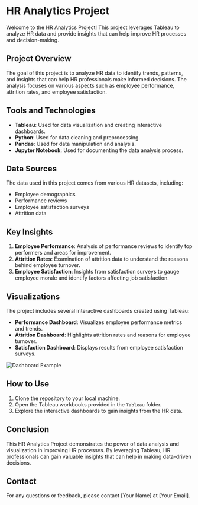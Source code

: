 # HR Analytics Project

Welcome to the HR Analytics Project! This project leverages Tableau to analyze HR data and provide insights that can help improve HR processes and decision-making.

## Project Overview

The goal of this project is to analyze HR data to identify trends, patterns, and insights that can help HR professionals make informed decisions. The analysis focuses on various aspects such as employee performance, attrition rates, and employee satisfaction.

## Tools and Technologies

- **Tableau**: Used for data visualization and creating interactive dashboards.
- **Python**: Used for data cleaning and preprocessing.
- **Pandas**: Used for data manipulation and analysis.
- **Jupyter Notebook**: Used for documenting the data analysis process.

## Data Sources

The data used in this project comes from various HR datasets, including:

- Employee demographics
- Performance reviews
- Employee satisfaction surveys
- Attrition data

## Key Insights

1. **Employee Performance**: Analysis of performance reviews to identify top performers and areas for improvement.
2. **Attrition Rates**: Examination of attrition data to understand the reasons behind employee turnover.
3. **Employee Satisfaction**: Insights from satisfaction surveys to gauge employee morale and identify factors affecting job satisfaction.

## Visualizations

The project includes several interactive dashboards created using Tableau:

- **Performance Dashboard**: Visualizes employee performance metrics and trends.
- **Attrition Dashboard**: Highlights attrition rates and reasons for employee turnover.
- **Satisfaction Dashboard**: Displays results from employee satisfaction surveys.

![Dashboard Example](path/to/your/image.png)

## How to Use

1. Clone the repository to your local machine.
2. Open the Tableau workbooks provided in the `Tableau` folder.
3. Explore the interactive dashboards to gain insights from the HR data.

## Conclusion

This HR Analytics Project demonstrates the power of data analysis and visualization in improving HR processes. By leveraging Tableau, HR professionals can gain valuable insights that can help in making data-driven decisions.

## Contact

For any questions or feedback, please contact [Your Name] at [Your Email].

